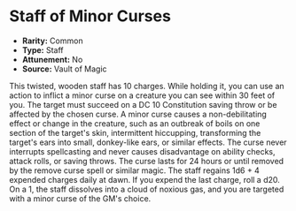 # Staff of Minor Curses

- **Rarity:** Common
- **Type:** Staff
- **Attunement:** No
- **Source:** Vault of Magic

This twisted, wooden staff has 10 charges. While holding it, you can use an action to inflict a minor curse on a creature you can see within 30 feet of you. The target must succeed on a DC 10 Constitution saving throw or be affected by the chosen curse. A minor curse causes a non-debilitating effect or change in the creature, such as an outbreak of boils on one section of the target's skin, intermittent hiccupping, transforming the target's ears into small, donkey-like ears, or similar effects. The curse never interrupts spellcasting and never causes disadvantage on ability checks, attack rolls, or saving throws. The curse lasts for 24 hours or until removed by the remove curse spell or similar magic. The staff regains 1d6 + 4 expended charges daily at dawn. If you expend the last charge, roll a d20. On a 1, the staff dissolves into a cloud of noxious gas, and you are targeted with a minor curse of the GM's choice.
